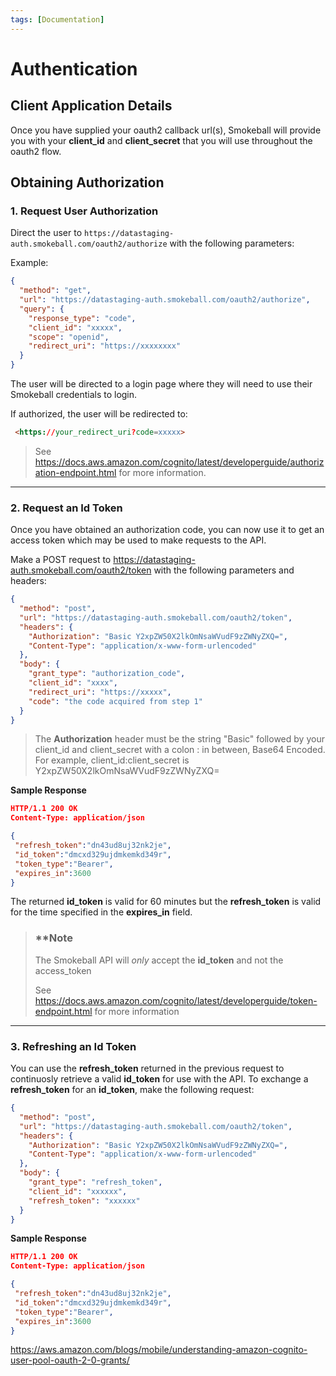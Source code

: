 ```yaml
---
tags: [Documentation]
---
```


# Authentication

## Client Application Details

Once you have supplied your oauth2 callback url(s), Smokeball will provide you with your **client_id** and **client_secret** that you will use throughout the oauth2 flow.

## Obtaining Authorization

### 1. Request User Authorization

Direct the user to `https://datastaging-auth.smokeball.com/oauth2/authorize` with the following parameters:

Example:

```json http
{
  "method": "get",
  "url": "https://datastaging-auth.smokeball.com/oauth2/authorize",
  "query": {
    "response_type": "code",
    "client_id": "xxxxx",
    "scope": "openid",
    "redirect_uri": "https://xxxxxxxx"
  }
}
```

The user will be directed to a login page where they will need to use their Smokeball credentials to login.

If authorized, the user will be redirected to:

```html
 <https://your_redirect_uri?code=xxxxx>
```

> See <https://docs.aws.amazon.com/cognito/latest/developerguide/authorization-endpoint.html> for more information.

---

### 2. Request an Id Token

Once you have obtained an authorization code, you can now use it to get an access token which may be used to make requests to the API.

Make a POST request to <https://datastaging-auth.smokeball.com/oauth2/token> with the following parameters and headers:

```json http
{
  "method": "post",
  "url": "https://datastaging-auth.smokeball.com/oauth2/token",
  "headers": {
    "Authorization": "Basic Y2xpZW50X2lkOmNsaWVudF9zZWNyZXQ=",
    "Content-Type": "application/x-www-form-urlencoded"    
  },
  "body": {
    "grant_type": "authorization_code",
    "client_id": "xxxx",
    "redirect_uri": "https://xxxxx",
    "code": "the code acquired from step 1"
  }
}
```

> The **Authorization** header must be the string "Basic" followed by your client_id and client_secret with a colon : in between, Base64 Encoded. For example, client_id:client_secret is Y2xpZW50X2lkOmNsaWVudF9zZWNyZXQ=

**Sample Response**

```json
HTTP/1.1 200 OK
Content-Type: application/json

{ 
 "refresh_token":"dn43ud8uj32nk2je", 
 "id_token":"dmcxd329ujdmkemkd349r",
 "token_type":"Bearer", 
 "expires_in":3600
}
```

The returned **id_token** is valid for 60 minutes but the **refresh_token** is valid for the time specified in the **expires_in** field. 

<!-- theme: warning -->

> ### \*\*Note
>
> The Smokeball API will _only_ accept the **id_token** and not the access_token
>
> See <https://docs.aws.amazon.com/cognito/latest/developerguide/token-endpoint.html> for more information

---

### 3. Refreshing an Id Token

You can use the **refresh_token** returned in the previous request to continuosly retrieve a valid **id_token** for use with the API. To exchange a **refresh_token** for an **id_token**, make the following request:

```json http
{
  "method": "post",
  "url": "https://datastaging-auth.smokeball.com/oauth2/token",
  "headers": {
    "Authorization": "Basic Y2xpZW50X2lkOmNsaWVudF9zZWNyZXQ=",
    "Content-Type": "application/x-www-form-urlencoded"    
  },
  "body": {
    "grant_type": "refresh_token",
    "client_id": "xxxxxx",
    "refresh_token": "xxxxxx"
  }
}
```

**Sample Response**

```json
HTTP/1.1 200 OK
Content-Type: application/json

{
 "refresh_token":"dn43ud8uj32nk2je",
 "id_token":"dmcxd329ujdmkemkd349r",
 "token_type":"Bearer", 
 "expires_in":3600
}
```

<https://aws.amazon.com/blogs/mobile/understanding-amazon-cognito-user-pool-oauth-2-0-grants/>
